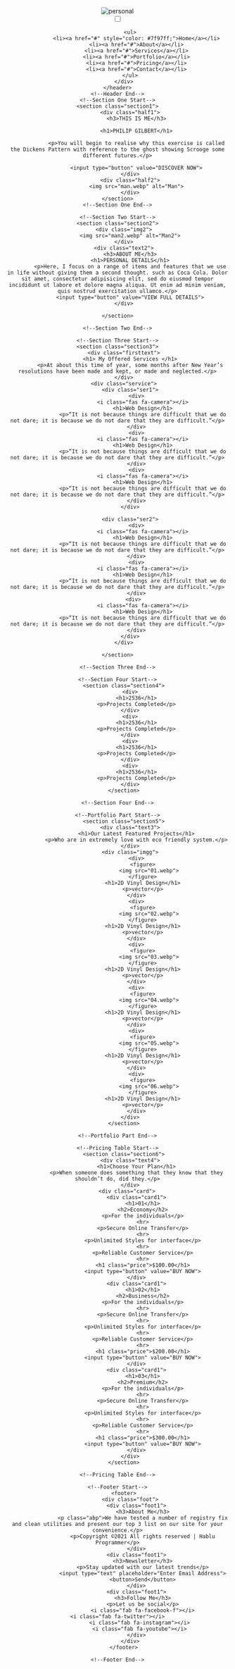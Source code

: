 <!DOCTYPE html>
<html lang="en">
<head>
    <meta charset="UTF-8">
    <meta http-equiv="X-UA-Compatible" content="IE=edge">
    <meta name="viewport" content="width=device-width, initial-scale=1.0">
    <script src="https://kit.fontawesome.com/71258d5dfb.js" crossorigin="anonymous"></script>
    <link rel="stylesheet" href="style.css">
    <title>Personal</title>
</head>
<body>
    <!--Header Start-->
    <header>
        <div class="logo">
            <img src="logo.webp" alt="personal">
        </div>
        <div class="nav">
           <input type="checkbox" id="check">
           <label for="check" class="checkbtn">
            <i class="fas fa-bars"></i>
            </label>

            <ul>
                <li><a href="#" style="color: #7f97ff;">Home</a></li>
                <li><a href="#">About</a></li>
                <li><a href="#">Services</a></li>
                <li><a href="#">Portfolio</a></li>
                <li><a href="#">Pricing</a></li>
                <li><a href="#">Contact</a></li>
            </ul>
        </div>
    </header>
    <!--Header End-->
    <!--Section One Start-->
    <section class="section1">
            <div class="half1">
                <h3>THIS IS ME</h3>

                <h1>PHILIP GILBERT</h1>

                <p>You will begin to realise why this exercise is called the Dickens Pattern with reference to the ghost showing Scrooge some different futures.</p>

                <input type="button" value="DISCOVER NOW">
            </div>
            <div class="half2">
                <img src="man.webp" alt="Man">
            </div>
    </section>
    <!--Section One End-->

    <!--Section Two Start-->
    <section class="section2">
        <div class="img2">
            <img src="man2.webp" alt="Man2">
        </div>
        <div class="text2">
            <h3>ABOUT ME</h3>
            <h1>PERSONAL DETAILS</h1>
            <p>Here, I focus on a range of items and features that we use in life without giving them a second thought. such as Coca Cola. Dolor sit amet, consectetur adipisicing elit, sed do eiusmod tempor incididunt ut labore et dolore magna aliqua. Ut enim ad minim veniam, quis nostrud exercitation ullamco.</p>
            <input type="button" value="VIEW FULL DETAILS">
        </div>

    </section>

    <!--Section Two End-->

    <!--Section Three Start-->
    <section class="section3">
        <div class="firsttext">
            <h1> My Offered Services </h1>
            <p>At about this time of year, some months after New Year’s resolutions have been made and kept, or made and neglected.</p>
        </div>
        <div class="service">
            <div class="ser1">
                <div>
                    <i class="fas fa-camera"></i>
                    <h1>Web Design</h1>
                    <p>“It is not because things are difficult that we do not dare; it is because we do not dare that they are difficult.”</p>
                </div>
                <div>
                    <i class="fas fa-camera"></i>
                    <h1>Web Design</h1>
                    <p>“It is not because things are difficult that we do not dare; it is because we do not dare that they are difficult.”</p>
                </div>
                <div>
                    <i class="fas fa-camera"></i>
                    <h1>Web Design</h1>
                    <p>“It is not because things are difficult that we do not dare; it is because we do not dare that they are difficult.”</p>
                </div>
            </div>

            <div class="ser2">
                <div>
                    <i class="fas fa-camera"></i>
                    <h1>Web Design</h1>
                    <p>“It is not because things are difficult that we do not dare; it is because we do not dare that they are difficult.”</p>
                </div>
                <div>
                    <i class="fas fa-camera"></i>
                    <h1>Web Design</h1>
                    <p>“It is not because things are difficult that we do not dare; it is because we do not dare that they are difficult.”</p>
                </div>
              <div>
                    <i class="fas fa-camera"></i>
                    <h1>Web Design</h1>
                    <p>“It is not because things are difficult that we do not dare; it is because we do not dare that they are difficult.”</p>
                </div>
            </div>
        </div>

    </section>

    <!--Section Three End-->

    <!--Section Four Start-->
        <section class="section4">
            <div>
                <h1>2536</h1>
                <p>Projects Completed</p>
            </div>
            <div>
                <h1>2536</h1>
                <p>Projects Completed</p>
            </div>
            <div>
                <h1>2536</h1>
                <p>Projects Completed</p>
            </div>
            <div>
                <h1>2536</h1>
                <p>Projects Completed</p>
            </div>
        </section>

    <!--Section Four End-->

    <!--Portfolio Part Start-->
        <section class="section5">
            <div class="text3">
                <h1>Our Latest Featured Projects</h1>
                <p>Who are in extremely love with eco friendly system.</p>
            </div>
            <div class="imgg">
                <div>
                    <figure>
                        <img src="01.webp">
                    </figure>
                    <h1>2D Vinyl Design</h1>
                    <p>vector</p>
                </div>
                <div>
                    <figure>
                        <img src="02.webp">
                    </figure>
                    <h1>2D Vinyl Design</h1>
                    <p>vector</p>
                </div>
                <div>
                    <figure>
                        <img src="03.webp">
                    </figure>
                    <h1>2D Vinyl Design</h1>
                    <p>vector</p>
                </div>
                <div>
                    <figure>
                        <img src="04.webp">
                    </figure>
                    <h1>2D Vinyl Design</h1>
                    <p>vector</p>
                </div>
                <div>
                    <figure>
                        <img src="05.webp">
                    </figure>
                    <h1>2D Vinyl Design</h1>
                    <p>vector</p>
                </div>
                <div>
                    <figure>
                        <img src="06.webp">
                    </figure>
                    <h1>2D Vinyl Design</h1>
                    <p>vector</p>
                </div>
            </div>
        </section>

    <!--Portfolio Part End-->

    <!--Pricing Table Start-->
        <section class="section6">
            <div class="text4">
                <h1>Choose Your Plan</h1>
                <p>When someone does something that they know that they shouldn’t do, did they.</p>
            </div>
          <div class="card">
                <div class="card1">
                    <h1>01</h1>
                    <h2>Economy</h2>
                    <p>For the individuals</p>
                    <hr>
                    <p>Secure Online Transfer</p>
                    <hr>
                    <p>Unlimited Styles for interface</p>
                    <hr>
                    <p>Reliable Customer Service</p>
                    <hr>
                    <h1 class="price">$100.00</h1>
                    <input type="button" value="BUY NOW">
                </div>
                <div class="card1">
                    <h1>02</h1>
                    <h2>Business</h2>
                    <p>For the individuals</p>
                    <hr>
                    <p>Secure Online Transfer</p>
                    <hr>
                    <p>Unlimited Styles for interface</p>
                    <hr>
                    <p>Reliable Customer Service</p>
                    <hr>
                    <h1 class="price">$200.00</h1>
                    <input type="button" value="BUY NOW">
                </div>
                <div class="card1">
                    <h1>03</h1>
                    <h2>Premium</h2>
                    <p>For the individuals</p>
                    <hr>
                    <p>Secure Online Transfer</p>
                    <hr>
                    <p>Unlimited Styles for interface</p>
                    <hr>
                    <p>Reliable Customer Service</p>
                    <hr>
                    <h1 class="price">$300.00</h1>
                    <input type="button" value="BUY NOW">
                </div>
            </div>
        </section>

    <!--Pricing Table End-->

    <!--Footer Start-->
        <footer>
            <div class="foot">
                <div class="foot1">
                    <h3>About Me</h3>
                    <p class="abp">We have tested a number of registry fix and clean utilities and present our top 3 list on our site for your convenience.</p>
                    <p>Copyright ©2021 All rights reserved | Hablu Programmer</p>
                </div>
                <div class="foot1">
                    <h3>Newsletter</h3>
                    <p>Stay updated with our latest trends</p>
                    <input type="text" placeholder="Enter Email Address">
                    <button>Send</button>
                </div>
                <div class="foot1">
                    <h3>Follow Me</h3>
                    <p>Let us be social</p>
                    <i class="fab fa-facebook-f"></i>
                    <i class="fab fa-twitter"></i>                
                    <i class="fab fa-instagram"></i>  
                    <i class="fab fa-youtube"></i>  
                </div>
            </div>
        </footer>

    <!--Footer End-->
   </body>
</html>